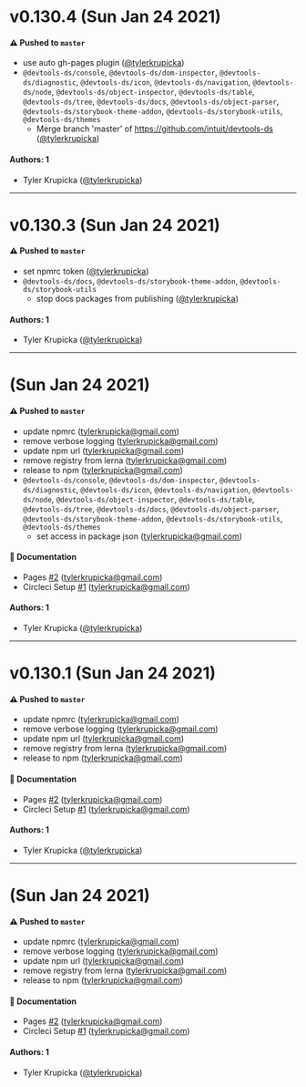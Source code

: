 # v0.130.4 (Sun Jan 24 2021)

#### ⚠️ Pushed to `master`

- use auto gh-pages plugin ([@tylerkrupicka](https://github.com/tylerkrupicka))
- `@devtools-ds/console`, `@devtools-ds/dom-inspector`, `@devtools-ds/diagnostic`, `@devtools-ds/icon`, `@devtools-ds/navigation`, `@devtools-ds/node`, `@devtools-ds/object-inspector`, `@devtools-ds/table`, `@devtools-ds/tree`, `@devtools-ds/docs`, `@devtools-ds/object-parser`, `@devtools-ds/storybook-theme-addon`, `@devtools-ds/storybook-utils`, `@devtools-ds/themes`
  - Merge branch 'master' of https://github.com/intuit/devtools-ds ([@tylerkrupicka](https://github.com/tylerkrupicka))

#### Authors: 1

- Tyler Krupicka ([@tylerkrupicka](https://github.com/tylerkrupicka))

---

# v0.130.3 (Sun Jan 24 2021)

#### ⚠️ Pushed to `master`

- set npmrc token ([@tylerkrupicka](https://github.com/tylerkrupicka))
- `@devtools-ds/docs`, `@devtools-ds/storybook-theme-addon`, `@devtools-ds/storybook-utils`
  - stop docs packages from publishing ([@tylerkrupicka](https://github.com/tylerkrupicka))

#### Authors: 1

- Tyler Krupicka ([@tylerkrupicka](https://github.com/tylerkrupicka))

---

# (Sun Jan 24 2021)

#### ⚠️ Pushed to `master`

- update npmrc (tylerkrupicka@gmail.com)
- remove verbose logging (tylerkrupicka@gmail.com)
- update npm url (tylerkrupicka@gmail.com)
- remove registry from lerna (tylerkrupicka@gmail.com)
- release to npm (tylerkrupicka@gmail.com)
- `@devtools-ds/console`, `@devtools-ds/dom-inspector`, `@devtools-ds/diagnostic`, `@devtools-ds/icon`, `@devtools-ds/navigation`, `@devtools-ds/node`, `@devtools-ds/object-inspector`, `@devtools-ds/table`, `@devtools-ds/tree`, `@devtools-ds/docs`, `@devtools-ds/object-parser`, `@devtools-ds/storybook-theme-addon`, `@devtools-ds/storybook-utils`, `@devtools-ds/themes`
  - set access in package json (tylerkrupicka@gmail.com)

#### 📝 Documentation

- Pages [#2](https://github.com/intuit/devtools-ds/pull/2) (tylerkrupicka@gmail.com)
- Circleci Setup [#1](https://github.com/intuit/devtools-ds/pull/1) (tylerkrupicka@gmail.com)

#### Authors: 1

- Tyler Krupicka ([@tylerkrupicka](https://github.com/tylerkrupicka))

---

# v0.130.1 (Sun Jan 24 2021)

#### ⚠️ Pushed to `master`

- update npmrc (tylerkrupicka@gmail.com)
- remove verbose logging (tylerkrupicka@gmail.com)
- update npm url (tylerkrupicka@gmail.com)
- remove registry from lerna (tylerkrupicka@gmail.com)
- release to npm (tylerkrupicka@gmail.com)

#### 📝 Documentation

- Pages [#2](https://github.com/intuit/devtools-ds/pull/2) (tylerkrupicka@gmail.com)
- Circleci Setup [#1](https://github.com/intuit/devtools-ds/pull/1) (tylerkrupicka@gmail.com)

#### Authors: 1

- Tyler Krupicka ([@tylerkrupicka](https://github.com/tylerkrupicka))

---

# (Sun Jan 24 2021)

#### ⚠️ Pushed to `master`

- update npmrc (tylerkrupicka@gmail.com)
- remove verbose logging (tylerkrupicka@gmail.com)
- update npm url (tylerkrupicka@gmail.com)
- remove registry from lerna (tylerkrupicka@gmail.com)
- release to npm (tylerkrupicka@gmail.com)

#### 📝 Documentation

- Pages [#2](https://github.com/intuit/devtools-ds/pull/2) (tylerkrupicka@gmail.com)
- Circleci Setup [#1](https://github.com/intuit/devtools-ds/pull/1) (tylerkrupicka@gmail.com)

#### Authors: 1

- Tyler Krupicka ([@tylerkrupicka](https://github.com/tylerkrupicka))
